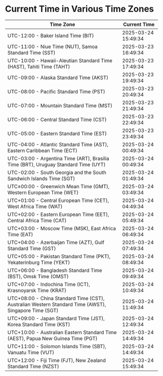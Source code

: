 # Current Time in Various Time Zones

| Time Zone | Current Time |
|-----------|--------------|
| UTC-12:00 - Baker Island Time (BIT) | 2025-03-24 15:49:34 |
| UTC-11:00 - Niue Time (NUT), Samoa Standard Time (SST) | 2025-03-23 16:49:34 |
| UTC-10:00 - Hawaii-Aleutian Standard Time (HAST), Tahiti Time (TAHT) | 2025-03-23 17:49:34 |
| UTC-09:00 - Alaska Standard Time (AKST) | 2025-03-23 19:49:34 |
| UTC-08:00 - Pacific Standard Time (PST) | 2025-03-23 20:49:34 |
| UTC-07:00 - Mountain Standard Time (MST) | 2025-03-23 21:49:34 |
| UTC-06:00 - Central Standard Time (CST) | 2025-03-23 22:49:34 |
| UTC-05:00 - Eastern Standard Time (EST) | 2025-03-23 23:49:34 |
| UTC-04:00 - Atlantic Standard Time (AST), Eastern Caribbean Time (ECT) | 2025-03-24 00:49:34 |
| UTC-03:00 - Argentina Time (ART), Brasília Time (BRT), Uruguay Standard Time (UYT) | 2025-03-24 00:49:34 |
| UTC-02:00 - South Georgia and the South Sandwich Islands Time (SGT) | 2025-03-24 01:49:34 |
| UTC±00:00 - Greenwich Mean Time (GMT), Western European Time (WET) | 2025-03-24 03:49:34 |
| UTC+01:00 - Central European Time (CET), West Africa Time (WAT) | 2025-03-24 04:49:34 |
| UTC+02:00 - Eastern European Time (EET), Central Africa Time (CAT) | 2025-03-24 05:49:34 |
| UTC+03:00 - Moscow Time (MSK), East Africa Time (EAT) | 2025-03-24 06:49:34 |
| UTC+04:00 - Azerbaijan Time (AZT), Gulf Standard Time (GST) | 2025-03-24 07:49:34 |
| UTC+05:00 - Pakistan Standard Time (PKT), Yekaterinburg Time (YEKT) | 2025-03-24 08:49:34 |
| UTC+06:00 - Bangladesh Standard Time (BST), Omsk Time (OMST) | 2025-03-24 09:49:34 |
| UTC+07:00 - Indochina Time (ICT), Krasnoyarsk Time (KRAT) | 2025-03-24 10:49:34 |
| UTC+08:00 - China Standard Time (CST), Australian Western Standard Time (AWST), Singapore Time (SGT) | 2025-03-24 11:49:34 |
| UTC+09:00 - Japan Standard Time (JST), Korea Standard Time (KST) | 2025-03-24 12:49:34 |
| UTC+10:00 - Australian Eastern Standard Time (AEST), Papua New Guinea Time (PGT) | 2025-03-24 14:49:34 |
| UTC+11:00 - Solomon Islands Time (SBT), Vanuatu Time (VUT) | 2025-03-24 14:49:34 |
| UTC+12:00 - Fiji Time (FJT), New Zealand Standard Time (NZST) | 2025-03-24 15:49:34 |
